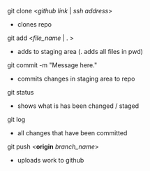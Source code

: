 git clone <*github link* | *ssh address*>
 - clones repo

git add <*file_name* | . >
 - adds to staging area (. adds all files in pwd)

git commit -m "Message here."
 - commits changes in staging area to repo

git status
 - shows what is has been changed / staged

git log
 - all changes that have been committed

git push <**origin** *branch_name*>
 - uploads work to github